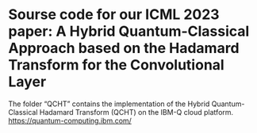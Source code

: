 # Sourse code for our ICML 2023 paper: A Hybrid Quantum-Classical Approach based on the Hadamard Transform for the Convolutional Layer

The folder “QCHT” contains the implementation of the Hybrid Quantum-Classical Hadamard Transform (QCHT) on the IBM-Q cloud platform.
https://quantum-computing.ibm.com/
